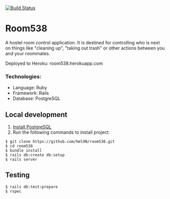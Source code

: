 [![Build Status](https://semaphoreci.com/api/v1/hmlon/room538/branches/master/shields_badge.svg)](https://semaphoreci.com/hmlon/room538)
# Room538
A hostel room control application. It is destined for controlling who is next on things like "cleaning up", "taking out trash" or other actions between you and your roommates.

Deployed to Heroku: room538.herokuapp.com

### Technologies:
- Language: Ruby
- Framework: Rails
- Database: PostgreSQL

## Local development
1. [Install PostgreSQL](https://www.postgresql.org/download/)
2. Run the following commands to install project:
```console
$ git clone https://github.com/hmlON/room538.git
$ cd room538
$ bundle install
$ rails db:create db:setup
$ rails server
```
## Testing
```console
$ rails db:test:prepare
$ rspec
```

